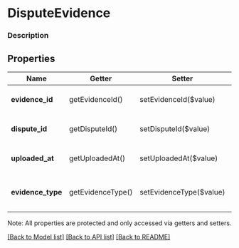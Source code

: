 # DisputeEvidence

### Description



## Properties
Name | Getter | Setter | Type | Description | Notes
------------ | ------------- | ------------- | ------------- | ------------- | -------------
**evidence_id** | getEvidenceId() | setEvidenceId($value) | **string** | The Square-generated ID of the evidence. | [optional] 
**dispute_id** | getDisputeId() | setDisputeId($value) | **string** | The ID of the dispute the evidence is associated with. | [optional] 
**uploaded_at** | getUploadedAt() | setUploadedAt($value) | **string** | The time when the next action is due, in RFC 3339 format. | [optional] 
**evidence_type** | getEvidenceType() | setEvidenceType($value) | **string** | The type of the evidence. See [DisputeEvidenceType](#type-disputeevidencetype) for possible values | [optional] 

Note: All properties are protected and only accessed via getters and setters.

[[Back to Model list]](../../README.md#documentation-for-models) [[Back to API list]](../../README.md#documentation-for-api-endpoints) [[Back to README]](../../README.md)


